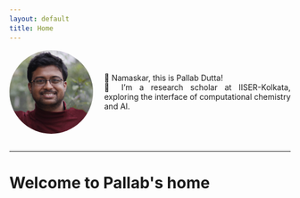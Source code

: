 ```yaml
---
layout: default
title: Home
---
```


<div style="display: flex; align-items: center;">
    <img src="PallabDutta_Photo.jpg" alt="Your Photo" style="width:150px; border-radius: 50%; margin-right: 20px;">
    <div>
        <p style="text-align: justify;">
        🙏 Namaskar, this is Pallab Dutta! <br>
        👀 I’m a research scholar at IISER-Kolkata, exploring the interface of computational chemistry and AI. 
        </p>
    </div>
</div>
<br/>

---

# Welcome to Pallab's home

<style>
  .site-footer {
    display: none;
  }
</style>
